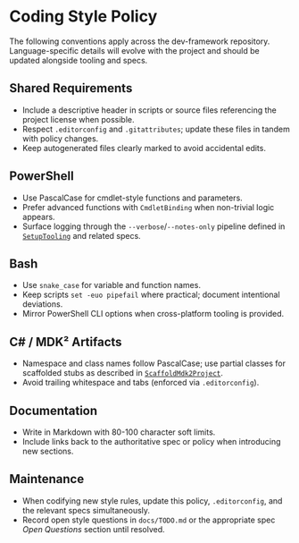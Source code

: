 # Coding Style Policy

The following conventions apply across the dev-framework repository. Language-specific details will evolve with the project and should be updated alongside tooling and specs.

## Shared Requirements

- Include a descriptive header in scripts or source files referencing the project license when possible.
- Respect `.editorconfig` and `.gitattributes`; update these files in tandem with policy changes.
- Keep autogenerated files clearly marked to avoid accidental edits.

## PowerShell

- Use PascalCase for cmdlet-style functions and parameters.
- Prefer advanced functions with `CmdletBinding` when non-trivial logic appears.
- Surface logging through the `--verbose`/`--notes-only` pipeline defined in [`SetupTooling`](../spec/tooling/SetupTooling.md) and related specs.

## Bash

- Use `snake_case` for variable and function names.
- Keep scripts `set -euo pipefail` where practical; document intentional deviations.
- Mirror PowerShell CLI options when cross-platform tooling is provided.

## C# / MDK² Artifacts

- Namespace and class names follow PascalCase; use partial classes for scaffolded stubs as described in [`ScaffoldMdk2Project`](../spec/tooling/ScaffoldMdk2Project.md).
- Avoid trailing whitespace and tabs (enforced via `.editorconfig`).

## Documentation

- Write in Markdown with 80-100 character soft limits.
- Include links back to the authoritative spec or policy when introducing new sections.

## Maintenance

- When codifying new style rules, update this policy, `.editorconfig`, and the relevant specs simultaneously.
- Record open style questions in `docs/TODO.md` or the appropriate spec _Open Questions_ section until resolved.
